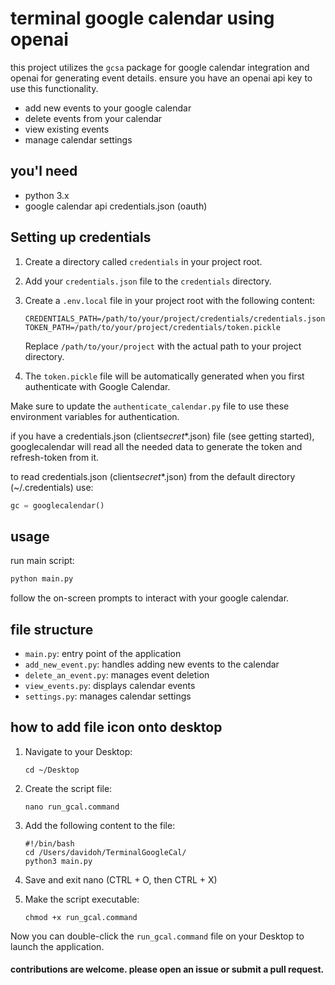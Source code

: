 # terminal google calendar using openai

this project utilizes the `gcsa` package for google calendar integration and openai for generating event details. ensure you have an openai api key to use this functionality.

- add new events to your google calendar
- delete events from your calendar
- view existing events
- manage calendar settings

## you'l need

- python 3.x
- google calendar api credentials.json (oauth)

## Setting up credentials

1. Create a directory called `credentials` in your project root.
2. Add your `credentials.json` file to the `credentials` directory.
3. Create a `.env.local` file in your project root with the following content:

   ```
   CREDENTIALS_PATH=/path/to/your/project/credentials/credentials.json
   TOKEN_PATH=/path/to/your/project/credentials/token.pickle
   ```

   Replace `/path/to/your/project` with the actual path to your project directory.

4. The `token.pickle` file will be automatically generated when you first authenticate with Google Calendar.

Make sure to update the `authenticate_calendar.py` file to use these environment variables for authentication.

if you have a credentials.json (client*secret*\*.json) file (see getting started), googlecalendar will read all the needed data to generate the token and refresh-token from it.

to read credentials.json (client*secret*\*.json) from the default directory (~/.credentials) use:

```python
gc = googlecalendar()
```

## usage

run main script:

```bash
python main.py
```

follow the on-screen prompts to interact with your google calendar.

## file structure

- `main.py`: entry point of the application
- `add_new_event.py`: handles adding new events to the calendar
- `delete_an_event.py`: manages event deletion
- `view_events.py`: displays calendar events
- `settings.py`: manages calendar settings

## how to add file icon onto desktop

1. Navigate to your Desktop:

   ```
   cd ~/Desktop
   ```

2. Create the script file:

   ```
   nano run_gcal.command
   ```

3. Add the following content to the file:

   ```
   #!/bin/bash
   cd /Users/davidoh/TerminalGoogleCal/
   python3 main.py
   ```

4. Save and exit nano (CTRL + O, then CTRL + X)

5. Make the script executable:
   ```
   chmod +x run_gcal.command
   ```

Now you can double-click the `run_gcal.command` file on your Desktop to launch the application.

#### contributions are welcome. please open an issue or submit a pull request.
